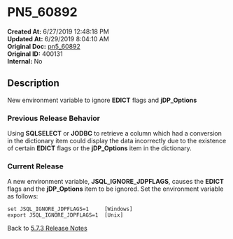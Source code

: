 # PN5_60892

**Created At:** 6/27/2019 12:48:18 PM  
**Updated At:** 6/29/2019 8:04:10 AM  
**Original Doc:** [pn5_60892](https://docs.jbase.com/61286-5-7-3-release-notes/pn5_60892)  
**Original ID:** 400131  
**Internal:** No  

## Description

New environment variable to ignore **EDICT** flags and **jDP\_Options**

### Previous Release Behavior

Using **SQLSELECT** or **JODBC** to retrieve a column which had a conversion in the dictionary item could display the data incorrectly due to the existence of certain **EDICT** flags or the **jDP\_Options** item in the dictionary.

### Current Release

A new environment variable, **JSQL\_IGNORE\_JDPFLAGS**, causes the **EDICT** flags and the **jDP\_Options** item to be ignored. Set the environment variable as follows:

```
set JSQL_IGNORE_JDPFLAGS=1     [Windows]
export JSQL_IGNORE_JDPFLAGS=1  [Unix]
```

Back to [5.7.3 Release Notes](./../README.md)
